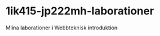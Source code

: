 1ik415-jp222mh-laborationer
===========================

Mlina laborationer i Webbteknisk introduktion

